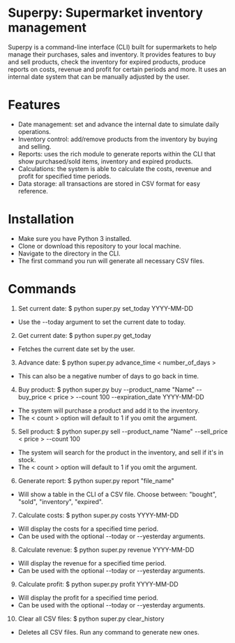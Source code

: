 # Superpy: Supermarket inventory management

Superpy is a command-line interface (CLI) built for supermarkets to help manage their purchases, sales and inventory. It provides features to buy and sell products, check the inventory for expired products, produce reports on costs, revenue and profit for certain periods and more. It uses an internal date system that can be manually adjusted by the user.

# Features
- Date management: set and advance the internal date to simulate daily operations.
- Inventory control: add/remove products from the inventory by buying and selling.
- Reports: uses the rich module to generate reports within the CLI that show purchased/sold items, inventory and expired products.
- Calculations: the system is able to calculate the costs, revenue and profit for specified time periods.
- Data storage: all transactions are stored in CSV format for easy reference.

# Installation
- Make sure you have Python 3 installed.
- Clone or download this repository to your local machine.
- Navigate to the directory in the CLI.
- The first command you run will generate all necessary CSV files. 

# Commands
1. Set current date: $ python super.py set_today YYYY-MM-DD
- Use the --today argument to set the current date to today. 

2. Get current date: $ python super.py get_today
- Fetches the current date set by the user.

3. Advance date: $ python super.py advance_time < number_of_days >
- This can also be a negative number of days to go back in time.

4. Buy product: $ python super.py buy --product_name "Name" --buy_price < price > --count 100 --expiration_date YYYY-MM-DD
- The system will purchase a product and add it to the inventory.
- The < count > option will default to 1 if you omit the argument. 

5. Sell product: $ python super.py sell --product_name "Name" --sell_price < price > --count 100
- The system will search for the product in the inventory, and sell if it's in stock.
- The < count > option will default to 1 if you omit the argument. 

6. Generate report: $ python super.py report "file_name"
- Will show a table in the CLI of a CSV file. Choose between: "bought", "sold", "inventory", "expired".

7. Calculate costs: $ python super.py costs YYYY-MM-DD
- Will display the costs for a specified time period.
- Can be used with the optional --today or --yesterday arguments.

8. Calculate revenue: $ python super.py revenue YYYY-MM-DD
- Will display the revenue for a specified time period.
- Can be used with the optional --today or --yesterday arguments.

9. Calculate profit: $ python super.py profit YYYY-MM-DD
- Will display the profit for a specified time period.
- Can be used with the optional --today or --yesterday arguments.

10. Clear all CSV files: $ python super.py clear_history
- Deletes all CSV files. Run any command to generate new ones.